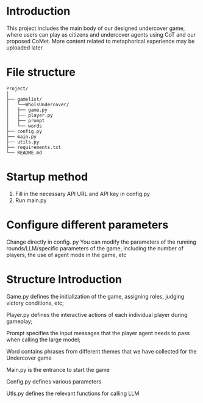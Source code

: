 # Introduction

This project includes the main body of our designed undercover game, where users can play as citizens and undercover agents using CoT and our proposed CoMet.
More content related to metaphorical experience may be uploaded later.

# File structure
```
Project/
│
├── gamelist/
│   └──WhoIsUndercover/
│   ├── game.py
│   ├── player.py
│   ├── prompt
│   └── words
├── config.py
├── main.py
├── utils.py
├── requirements.txt
└── README.md
```

# Startup method
1. Fill in the necessary API URL and API key in config.py
2. Run main.py

# Configure different parameters
Change directly in config. py
You can modify the parameters of the running rounds/LLM/specific parameters of the game, including the number of players, the use of agent mode in the game, etc

# Structure Introduction
Game.py defines the initialization of the game, assigning roles, judging victory conditions, etc;

Player.py defines the interactive actions of each individual player during gameplay;

Prompt specifies the input messages that the player agent needs to pass when calling the large model;

Word contains phrases from different themes that we have collected for the Undercover game



Main.py is the entrance to start the game

Config.py defines various parameters

Utls.py defines the relevant functions for calling LLM



